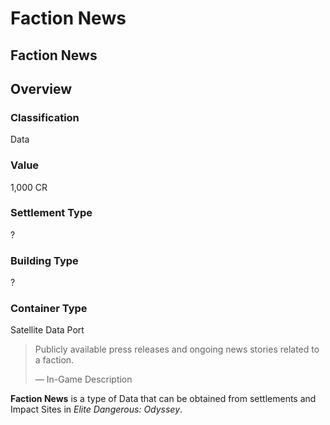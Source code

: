 # Faction News
## Faction News

## Overview

### Classification

Data

### Value

1,000 CR

### Settlement Type

?

### Building Type

?

### Container Type

Satellite Data Port

> 
> 
> Publicly available press releases and ongoing news stories related to a faction.
> 
> 
> — In-Game Description
> 

**Faction News** is a type of Data that can be obtained from settlements and Impact Sites in *Elite Dangerous: Odyssey*.